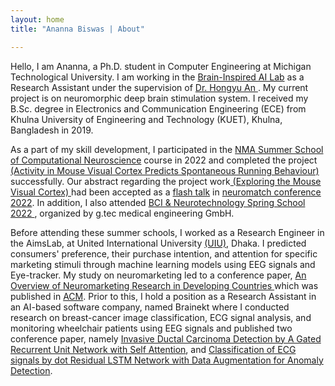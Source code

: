 ```yaml
---
layout: home
title: "Ananna Biswas | About"

---
```


 Hello, I am Ananna, a Ph.D. student in Computer Engineering at Michigan Technological University. I am working in the
 <a href ="https://sites.google.com/mtu.edu/hongyu/home" target="_blank"> Brain-Inspired AI Lab</a> as a Research Assistant under the supervision of 
 <a href = "https://sites.google.com/mtu.edu/hongyu/group" target="_blank">Dr. Hongyu An </a>. My current project is on neuromorphic deep brain stimulation system. I received my B.Sc. degree in Electronics and Communication Engineering (ECE) from Khulna University of Engineering and Technology (KUET), Khulna, Bangladesh in 2019. 

 As a part of my skill development, I participated in the <a href = "https://compneuro.neuromatch.io/tutorials/intro.html" target="_blank">NMA Summer School of 
 Computational Neuroscience</a> course in 2022 and completed the project <a href = "https://anannabiswas.github.io/projects" target="_blank"> (Activity in Mouse Visual
 Cortex Predicts Spontaneous Running Behaviour)</a> successfully. Our abstract regarding the project work<a href =                                                          "https://www.reddit.com/r/neuromatch/comments/xo3w0x/ananna_biswas_exploring_the_mouse_visual_cortex/" target="_blank"> (Exploring the Mouse Visual Cortex) </a> had been
 accepted as a <a href = "https://www.world-wide.org/neuromatch-5.0/exploring-mouse-visual-cortex-64b9e2db/nmc-video.mp4" target= "blank">flash talk</a> in <a href= 
 "https://conference.neuromatch.io/"> neuromatch conference 2022</a>. In addition, I also attended <a href ="https://www.gtec.at/spring-school-2022/"
 target="_blank">BCI & Neurotechnology Spring School 2022 </a>, organized by g.tec medical engineering GmbH.
 
 Before attending these summer schools, I worked as a Research Engineer in the AimsLab, at United International University <a href = "https://www.uiu.ac.bd/">(UIU)</a>,
 Dhaka. I predicted consumers' preference, their purchase intention, and attention for specific marketing stimuli through machine learning models using EEG signals and 
 Eye-tracker. My study on neuromarketing led to a conference paper, <a href = "https://anannabiswas.github.io/assets/paper/icca.pdf" target="_blank"> An Overview of
 Neuromarketing Research in Developing Countries </a> which was published in <a href= "https://dl.acm.org/doi/abs/10.1145/3542954.3542977" target="_blank">
 ACM</a>. Prior to this, I hold a position as a Research Assistant in an AI-based software company, named Brainekt where I conducted research on breast-cancer image 
 classification, ECG signal analysis, and monitoring wheelchair patients using EEG signals and published two conference paper, namely <a href ="/assets/paper/eict.pdf"
 target="_blank">Invasive Ductal Carcinoma Detection by A Gated Recurrent Unit Network with Self Attention</a>, and <a href ="/assets/paper/iccit.pdf"
 target="_blank">Classification of ECG signals by dot Residual LSTM Network with Data Augmentation for Anomaly Detection</a>. 
     
 
 
